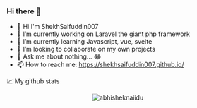 ### Hi there 👋


- 👋 Hi I'm ShekhSaifuddin007
- 🔭 I’m currently working on Laravel the giant php framework
- 🌱 I’m currently learning Javascript, vue, svelte
- 👯 I’m looking to collaborate on my own projects
- 💬 Ask me about nothing... 😂
- 📫 How to reach me: https://shekhsaifuddin007.github.io/

📈 My github stats

 <p align="center"> 
    <img src="https://github-readme-stats.vercel.app/api?username=shekhsaifuddin007&show_icons=true&theme=gotham" alt="abhisheknaiidu" />
 </p>
